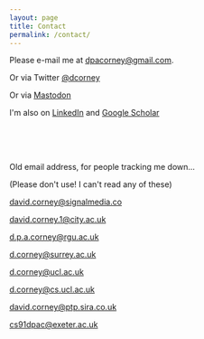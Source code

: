 ```yaml
---
layout: page
title: Contact
permalink: /contact/
---
```



Please e-mail me at [dpacorney@gmail.com](mailto:dpacorney@gmail.com).

Or via Twitter [@dcorney](https://twitter.com/dcorney)

Or via <a rel="me" href="https://sigmoid.social/@dcorney">Mastodon</a>

I'm also on [LinkedIn](https://www.linkedin.com/in/david-corney-5225583) and [Google Scholar](https://scholar.google.co.uk/citations?user=rwRmcP4AAAAJ&hl=en)



<br>
<br>

<br>

Old email address, for people tracking me down...

(Please don't use! I can't read any of these)

david.corney@signalmedia.co

david.corney.1@city.ac.uk

d.p.a.corney@rgu.ac.uk

d.corney@surrey.ac.uk

d.corney@ucl.ac.uk

d.corney@cs.ucl.ac.uk

david.corney@ptp.sira.co.uk

cs91dpac@exeter.ac.uk

